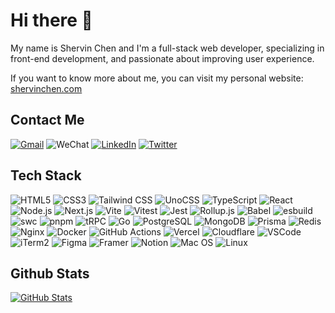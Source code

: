 # Hi there 👋

My name is Shervin Chen and I'm a full-stack web developer, specializing in front-end development, and passionate about improving user experience.

If you want to know more about me, you can visit my personal website: [shervinchen.com](https://shervinchen.com/)

## Contact Me

[![Gmail](https://img.shields.io/badge/shervinchen@gmail.com-D14836?style=flat&logo=gmail&logoColor=white)](mailto:shervinchen@gmail.com)
![WeChat](https://img.shields.io/badge/shervinchen-07C160?style=flat&logo=wechat&logoColor=white)
[![LinkedIn](https://img.shields.io/badge/shervinchen-0077B5?style=flat&logo=linkedin&logoColor=white)](https://www.linkedin.com/in/shervinchen/)
[![Twitter](https://img.shields.io/badge/shervinchen-1DA1F2?style=flat&logo=twitter&logoColor=white)](https://twitter.com/shervinchen)

## Tech Stack

![HTML5](https://img.shields.io/badge/HTML5-E34F26?style=flat&logo=html5&logoColor=white)
![CSS3](https://img.shields.io/badge/CSS3-1572B6?style=flat&logo=css3&logoColor=white)
![Tailwind CSS](https://img.shields.io/badge/Tailwind%20CSS-06B6D4?logo=tailwindcss&logoColor=fff&style=flat)
![UnoCSS](https://img.shields.io/badge/UnoCSS-333?logo=unocss&logoColor=fff&style=flat)
![TypeScript](https://img.shields.io/badge/TypeScript-007ACC?style=flat&logo=typescript&logoColor=white)
![React](https://img.shields.io/badge/React-20232A?style=flat&logo=react&logoColor=61DAFB)
![Node.js](https://img.shields.io/badge/Node.js-339933?style=flat&logo=nodedotjs&logoColor=white)
![Next.js](https://img.shields.io/badge/Next.js-000000?style=flat&logo=nextdotjs&logoColor=white)
![Vite](https://img.shields.io/badge/Vite-B73BFE?style=flat&logo=vite&logoColor=FFD62E)
![Vitest](https://img.shields.io/badge/Vitest-729B1B?style=flat&logo=Vitest&logoColor=white)
![Jest](https://img.shields.io/badge/Jest-C21325?logo=jest&logoColor=fff&style=flat)
![Rollup.js](https://img.shields.io/badge/Rollup.js-EC4A3F?style=flat&logo=rollup.js&logoColor=white)
![Babel](https://img.shields.io/badge/Babel-F9DC3E?style=flat&logo=babel&logoColor=white)
![esbuild](https://img.shields.io/badge/esbuild-FECF02.svg?style=flat&logo=esbuild&logoColor=white)
![swc](https://img.shields.io/badge/swc-FFBEA2.svg?style=flat&logo=swc&logoColor=white)
![pnpm](https://img.shields.io/badge/pnpm-F69220?style=flat&logo=pnpm&logoColor=white)
![tRPC](https://img.shields.io/badge/tRPC-2596BE?logo=trpc&logoColor=fff&style=flat)
![Go](https://img.shields.io/badge/Go-00ADD8?style=flat&logo=go&logoColor=white)
![PostgreSQL](https://img.shields.io/badge/PostgreSQL-316192?style=flat&logo=postgresql&logoColor=white)
![MongoDB](https://img.shields.io/badge/MongoDB-47A248?logo=mongodb&logoColor=fff&style=flat)
![Prisma](https://img.shields.io/badge/Prisma-2D3748?logo=prisma&logoColor=fff&style=flat)
![Redis](https://img.shields.io/badge/Redis-DC382D?logo=redis&logoColor=fff&style=flat)
![Nginx](https://img.shields.io/badge/Nginx-009639?style=flat&logo=nginx&logoColor=white)
![Docker](https://img.shields.io/badge/Docker-2CA5E0?style=flat&logo=docker&logoColor=white)
![GitHub Actions](https://img.shields.io/badge/GitHub_Actions-2088FF?style=flat&logo=github-actions&logoColor=white)
![Vercel](https://img.shields.io/badge/Vercel-000000?style=flat&logo=vercel&logoColor=white)
![Cloudflare](https://img.shields.io/badge/Cloudflare-F38020.svg?style=flat&logo=Cloudflare&logoColor=white)
![VSCode](https://img.shields.io/badge/VSCode-0078D4?style=flat&logo=visual%20studio%20code&logoColor=white)
![iTerm2](https://img.shields.io/badge/iTerm2-000?logo=iterm2&logoColor=fff&style=flat)
![Figma](https://img.shields.io/badge/Figma-F24E1E?style=flat&logo=figma&logoColor=white)
![Framer](https://img.shields.io/badge/Framer-05F?logo=framer&logoColor=fff&style=flat)
![Notion](https://img.shields.io/badge/Notion-000000?style=flat&logo=notion&logoColor=white)
![Mac OS](https://img.shields.io/badge/macOS-000000?style=flat&logo=macos&logoColor=white)
![Linux](https://img.shields.io/badge/Linux-FCC624?style=flat&logo=linux&logoColor=white)

## Github Stats

[![GitHub Stats](https://github-readme-stats.vercel.app/api?username=shervinchen&hide_title=false&hide_rank=false&show_icons=true&include_all_commits=true&count_private=true&disable_animations=false&theme=monokai&locale=en&hide_border=false)](https://github.com/anuraghazra/github-readme-stats)


